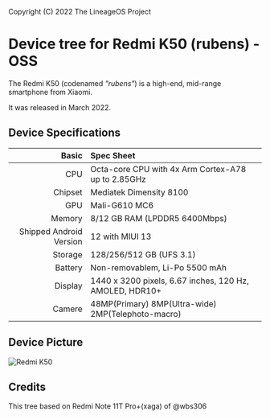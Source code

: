 Copyright (C) 2022 The LineageOS Project
# Device tree for Redmi K50 (rubens) - OSS

The Redmi K50 (codenamed _"rubens"_) is a high-end, mid-range smartphone from Xiaomi.

It was released in March 2022.

## Device Specifications

|                   Basic | Spec Sheet                                              |
| ----------------------: | :------------------------------------------------------ |
|                     CPU | Octa-core CPU with 4x Arm Cortex-A78 up to 2.85GHz      |
|                 Chipset | Mediatek Dimensity 8100                                 |
|                     GPU | Mali-G610 MC6                                           |
|                  Memory | 8/12 GB RAM (LPDDR5 6400Mbps)                           |
| Shipped Android Version | 12 with MIUI 13                                         |
|                 Storage | 128/256/512 GB (UFS 3.1)                                |
|                 Battery | Non-removablem, Li-Po 5500 mAh                          |
|                 Display | 1440 x 3200 pixels, 6.67 inches, 120 Hz, AMOLED, HDR10+ |
|                  Camere | 48MP(Primary) 8MP(Ultra-wide) 2MP(Telephoto-macro)      |

## Device Picture
![Redmi K50](https://cdn.cnbj0.fds.api.mi-img.com/b2c-shopapi-pms/pms_1653381863.47942179.png)

## Credits
This tree based on Redmi Note 11T Pro+(xaga) of @wbs306
